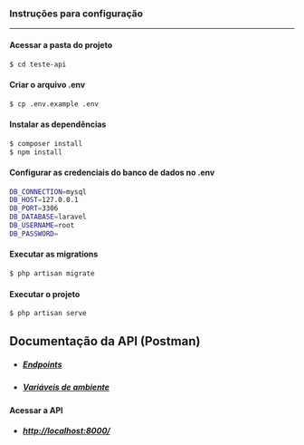 ### Instruções para configuração

---

#### Acessar a pasta do projeto

```bash
$ cd teste-api
```

#### Criar o arquivo .env

```bash
$ cp .env.example .env
```

#### Instalar as dependências

```bash
$ composer install
$ npm install
```

#### Configurar as credenciais do banco de dados no .env

```bash
DB_CONNECTION=mysql
DB_HOST=127.0.0.1
DB_PORT=3306
DB_DATABASE=laravel
DB_USERNAME=root
DB_PASSWORD=
```

#### Executar as migrations

```bash
$ php artisan migrate
```

#### Executar o projeto

```bash
$ php artisan serve
```

## Documentação da API (Postman)

-   ##### [Endpoints](postman/teste-api.postman_collection.json)

-   ##### [Variáveis de ambiente](postman/teste-api.postman_environment)

#### Acessar a API

-   ##### [http://localhost:8000/](http://localhost:8000/)
